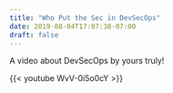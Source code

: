 ```yaml
---
title: "Who Put the Sec in DevSecOps"
date: 2019-08-04T17:07:38-07:00
draft: false
---
```


A video about DevSecOps by yours truly!

{{< youtube WvV-0i5o0cY >}}

